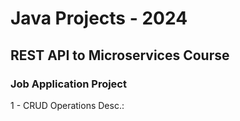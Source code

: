 # Java Projects - 2024

## REST API to Microservices Course

### Job Application Project
1 - CRUD Operations
    Desc.: 
